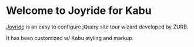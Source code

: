 Welcome to Joyride for Kabu
=====================

[Joyride](https://github.com/zurb/joyride) is an easy to configure jQuery site tour wizard developed by ZURB.

It has been customized w/ Kabu styling and markup.
